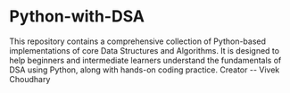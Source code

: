 # Python-with-DSA
This repository contains a comprehensive collection of Python-based implementations of core Data Structures and Algorithms. It is designed to help beginners and intermediate learners understand the fundamentals of DSA using Python, along with hands-on coding practice.
Creator -- Vivek Choudhary